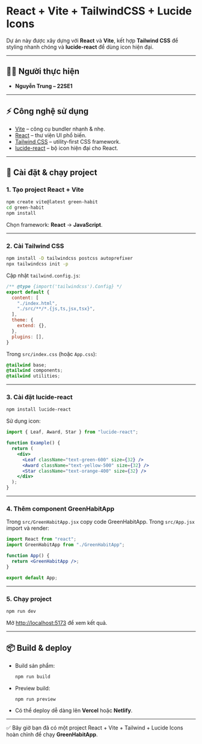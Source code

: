 # React + Vite + TailwindCSS + Lucide Icons

Dự án này được xây dựng với **React** và **Vite**, kết hợp **Tailwind CSS** để styling nhanh chóng và **lucide-react** để dùng icon hiện đại.

---

## 👨‍💻 Người thực hiện

* **Nguyễn Trung – 22SE1**

---

## ⚡ Công nghệ sử dụng

* [Vite](https://vitejs.dev/) – công cụ bundler nhanh & nhẹ.
* [React](https://react.dev/) – thư viện UI phổ biến.
* [Tailwind CSS](https://tailwindcss.com/) – utility-first CSS framework.
* [lucide-react](https://lucide.dev/) – bộ icon hiện đại cho React.

---

## 🚀 Cài đặt & chạy project

### 1. Tạo project React + Vite

```bash
npm create vite@latest green-habit
cd green-habit
npm install
```

Chọn framework: **React** → **JavaScript**.

---

### 2. Cài Tailwind CSS

```bash
npm install -D tailwindcss postcss autoprefixer
npx tailwindcss init -p
```

Cập nhật `tailwind.config.js`:

```js
/** @type {import('tailwindcss').Config} */
export default {
  content: [
    "./index.html",
    "./src/**/*.{js,ts,jsx,tsx}",
  ],
  theme: {
    extend: {},
  },
  plugins: [],
}
```

Trong `src/index.css` (hoặc `App.css`):

```css
@tailwind base;
@tailwind components;
@tailwind utilities;
```

---

### 3. Cài đặt lucide-react

```bash
npm install lucide-react
```

Sử dụng icon:

```jsx
import { Leaf, Award, Star } from "lucide-react";

function Example() {
  return (
    <div>
      <Leaf className="text-green-600" size={32} />
      <Award className="text-yellow-500" size={32} />
      <Star className="text-orange-400" size={32} />
    </div>
  );
}
```

---

### 4. Thêm component GreenHabitApp

Trong `src/GreenHabitApp.jsx` copy code GreenHabitApp.
Trong `src/App.jsx` import và render:

```jsx
import React from "react";
import GreenHabitApp from "./GreenHabitApp";

function App() {
  return <GreenHabitApp />;
}

export default App;
```

---

### 5. Chạy project

```bash
npm run dev
```

Mở [http://localhost:5173](http://localhost:5173) để xem kết quả.

---

## 📦 Build & deploy

* Build sản phẩm:

  ```bash
  npm run build
  ```
* Preview build:

  ```bash
  npm run preview
  ```
* Có thể deploy dễ dàng lên **Vercel** hoặc **Netlify**.

---

✅ Bây giờ bạn đã có một project React + Vite + Tailwind + Lucide Icons hoàn chỉnh để chạy **GreenHabitApp**.
